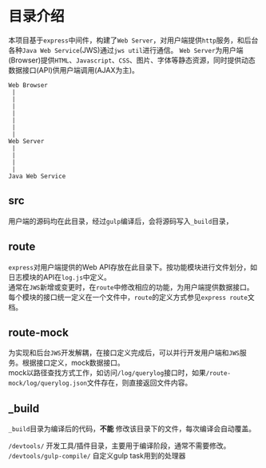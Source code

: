 # 目录介绍

本项目基于`express`中间件，构建了`Web Server`，对用户端提供`http`服务，和后台各种`Java Web Service`(JWS)通过`jws util`进行通信。
`Web Server`为用户端(Browser)提供`HTML`、`Javascript`、`CSS`、图片、字体等静态资源，同时提供动态数据接口(API)供用户端调用(AJAX为主)。

```
Web Browser
 |
 |
 |
 |
 |
 |
 |
Web Server
 |
 |
 |
 |
Java Web Service

```

## src
用户端的源码均在此目录，经过`gulp`编译后，会将源码写入`_build`目录，

## route
`express`对用户端提供的Web API存放在此目录下。按功能模块进行文件划分，如日志模块的API在`log.js`中定义。  
通常在`JWS`新增或变更时，在`route`中修改相应的功能，为用户端提供数据接口。  
每个模块的接口统一定义在一个文件中，`route`的定义方式参见`express route`文档。

## route-mock
为实现和后台`JWS`开发解耦，在接口定义完成后，可以并行开发用户端和`JWS`服务。根据接口定义，mock数据接口。  
mock以路径查找方式工作，如访问`/log/querylog`接口时，如果`/route-mock/log/querylog.json`文件存在，则直接返回文件内容。

## \_build

`_build`目录为编译后的代码，**不能** 修改该目录下的文件，每次编译会自动覆盖。

`/devtools/` 开发工具/插件目录，主要用于编译阶段，通常不需要修改。
`/devtools/gulp-compile/` 自定义gulp task用到的处理器
